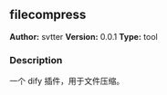 ## filecompress

**Author:** svtter
**Version:** 0.0.1
**Type:** tool

### Description

一个 dify 插件，用于文件压缩。



